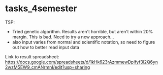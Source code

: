 # tasks_4semester

TSP:
- Tried genetic algorithm. Results aren't horrible, but aren't within 20% margin. This is bad. Need to try a new approach...
- also input varies from normal and scientific notation, so need to figure out how to better read input data

Link to result spreadsheet:
https://docs.google.com/spreadsheets/d/1kHk623rAzmmewDpIfyf3l2Q6yn2wzM5EW9_cmANrmnI/edit?usp=sharing
